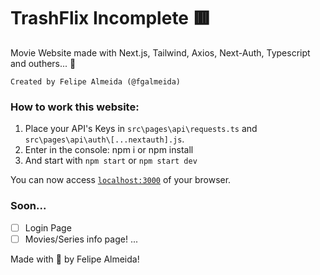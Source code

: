 # TrashFlix Incomplete 🟥

Movie Website made with Next.js, Tailwind, Axios, Next-Auth, Typescript and outhers... 🚀

```
Created by Felipe Almeida (@fgalmeida)
```

### How to work this website:
1. Place your API's Keys in `src\pages\api\requests.ts` and `src\pages\api\auth\[...nextauth].js`.
2. Enter in the console: npm i or npm install
3. And start with `npm start` or `npm start dev`

You can now access [`localhost:3000`](http://localhost:3000) of your browser.

### Soon...
- [ ] Login Page
- [ ] Movies/Series info page!
...

Made with 🖤 by Felipe Almeida!
